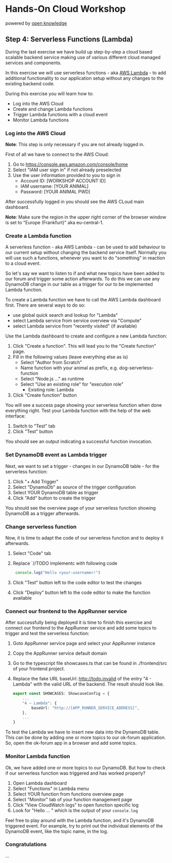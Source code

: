 # Hands-On Cloud Workshop
powered by [open knowledge](https://www.openknowledge.de)

## Step 4: Serverless Functions (Lambda)

During the last exercise we have build up step-by-step a cloud based scalable backend service 
making use of various different cloud managed services and components. 

In this exercise we will use serverless functions - aka [AWS Lambda](https://aws.amazon.com/lambda/) - to add 
additional functionality to our application setup without any changes to the existing backend code. 

During this exercise you will learn how to:

- Log into the AWS Cloud 
- Create and change Lambda functions
- Trigger Lambda functions with a cloud event 
- Monitor Lambda functions

### Log into the AWS Cloud

**Note**: This step is only necessary if you are not already logged in.

First of all we have to connect to the AWS Cloud:

1. Go to https://console.aws.amazon.com/console/home
2. Select "IAM user sign in" if not already preselected
3. Use the user information provided to you to sign in
    - Account ID: [WORKSHOP ACCOUNT ID]
    - IAM username: [YOUR ANIMAL]
    - Password: [YOUR ANIMAL PWD]

After successfully logged in you should see the AWS CLoud main dashboard.

**Note**: Make sure the region in the upper right corner of the browser window
is set to "Europe (Frankfurt)" aka eu-central-1.

### Create a Lambda function 

A serverless function - aka AWS Lambda - can be used to add behaviour to our current 
setup without changing the backend service itself. Normally you will use such a functions, 
whenever you want to do "something" in reaction to a cloud event. 

So let's say we want to listen to if and what new topics have been added to our forum 
and trigger some action afterwards. To do this we can use any DynamoDB change in our table 
as a trigger for our to be implemented Lambda function. 

To create a Lambda function we have to call the AWS Lambda dashboard first. There are
several ways to do so:

- use global quick search and lookup for "Lambda"
- select Lambda service from service overview via "Compute"
- select Lambda service from "recently visited" (if available)

Use the Lambda dashboard to create and configure a new Lambda function:

1. Click "Create a function". This will lead you to the "Create function" page.
2. Fill in the following values (leave everything else as is)
    - Select "Author from Scratch" 
    - Name function with your animal as prefix, e.g. dog-serverless-function
    - Select "Node.js ..." as runtime
    - Select "Use an existing role" for "execution role"
      - Existing role: Lambda 
3. Click "Create function" button

You will see a success page showing your serverless function when done everything right. Test your
Lambda function with the help of the web interface: 

1. Switch to "Test" tab 
2. Click "Test" button 

You should see an output indicating a successful function invocation. 

### Set DynamoDB event as Lambda trigger

Next, we want to set a trigger - changes in our DynamoDB table - for the serverless function: 

1. Click "+ Add Trigger"
2. Select "DynamoDb" as source of the trigger configuration
3. Select YOUR DynamoDB table as trigger 
4. Click "Add" button to create the trigger

You should see the overview page of your serverless function showing DynamoDB as a trigger afterwards. 

### Change serverless function 

Now, it is time to adapt the code of our serverless function and to deploy it afterwards. 

1. Select "Code" tab
2. Replace `//TODO implementc with following code 

    ``` typescript
     console.log("Hello <your-username>!")
    ``` 
3. Click "Test" button left to the code editor to test the changes 
4. Click "Deploy" button left to the code editor to make the function available 

### Connect our frontend to the AppRunner service

After successfully being deployed it is time to finish this exercise and connect our frontend
to the AppRunner service and add some topics to trigger and test the serverless function:

1. Goto AppRunner service page and select your AppRunner instance
2. Copy the AppRunner service default domain
3. Go to the typescript file showcases.ts that can be found in ./frontend/src of your frontend project.
4. Replace the fake URL baseUrl: http://todo.invalid of the entry "4 - Lambda" with the valid URL of the
   backend. The result should look like.

    ```typescript
    export const SHOWCASES: ShowcaseConfig = {
        ...
        "4 – Lambda": {
            baseUrl: "http://[APP_RUNNER_SERVICE_ADDRESS]",
        },
        ...
    }
    ```
To test the Lambda we have to insert new data into the DynamoDB table. This can be done 
by adding one or more topics to our ok-forum application. So, open the ok-forum app in 
a browser and add some topics. 

### Monitor Lambda function  

Ok, we have added one or more topics to our DynamoDB. But how to check if 
our serverless function was triggered and has worked properly? 

1. Open Lambda dashboard
2. Select "Functions" in Lambda menu
3. Select YOUR function from functions overview page 
4. Select "Monitor" tab of your function management page
5. Click "View CloudWatch logs" to open function specific log
6. Look for "Hello ... " which is the output of your `console.log`

Feel free to play around with the Lambda function, and it's DynamoDB triggered event. For example, 
try to print out the individual elements of the DynamoDB event, like the topic name, in the log.

### Congratulations 

... 
